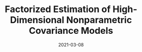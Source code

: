 ---
title: "Factorized Estimation of High-Dimensional  Nonparametric Covariance Models"
collection: publications
permalink: /publication/2021-03-08-Zhang-and-Li
date: 2021-03-08
venue: 'Scandinavian Journal of Statistics'
paperurl: '/files/2021-03-08-Zhang-and-Li.pdf'
link: 'https://doi.org/10.1111/sjos.12529'
github: 'https://github.com/Jieli12'
citation: 'Jian Zhang and <b>Jie Li</b><sup>*</sup> (2021). Factorized estimation of high-dimensional nonparametric covariance models. <i>Scandinavian Journal of Statistics</i>. DOI:10.1111/sjos.12529.'
---